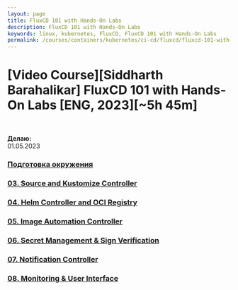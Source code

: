 ```yaml
---
layout: page
title: FluxCD 101 with Hands-On Labs
description: FluxCD 101 with Hands-On Labs
keywords: linux, kubernetes, FluxCD, FluxCD 101 with Hands-On Labs
permalink: /courses/containers/kubernetes/ci-cd/fluxcd/fluxcd-101-with-hands-on-labs/
---
```


# [Video Course][Siddharth Barahalikar] FluxCD 101 with Hands-On Labs [ENG, 2023][~5h 45m]

<br/>

**Делаю:**  
01.05.2023

### [Подготовка окружения](/courses/containers/kubernetes/ci-cd/fluxcd/fluxcd-101-with-hands-on-labs/setup/)

### [03. Source and Kustomize Controller](/courses/containers/kubernetes/ci-cd/fluxcd/fluxcd-101-with-hands-on-labs/source-and-kustomize-controller/)

### [04. Helm Controller and OCI Registry](/courses/containers/kubernetes/ci-cd/fluxcd/fluxcd-101-with-hands-on-labs/helm-controller-and-oci-registry/)

### [05. Image Automation Controller](/courses/containers/kubernetes/ci-cd/fluxcd/fluxcd-101-with-hands-on-labs/image-automation-controller/)

### [06. Secret Management & Sign Verification](/courses/containers/kubernetes/ci-cd/fluxcd/fluxcd-101-with-hands-on-labs/secret-management-and-sign-verification/)

### [07. Notification Controller](/courses/containers/kubernetes/ci-cd/fluxcd/fluxcd-101-with-hands-on-labs/notification-controller/)

### [08. Monitoring & User Interface](/courses/containers/kubernetes/ci-cd/fluxcd/fluxcd-101-with-hands-on-labs/monitoring-and-user-interface/)
